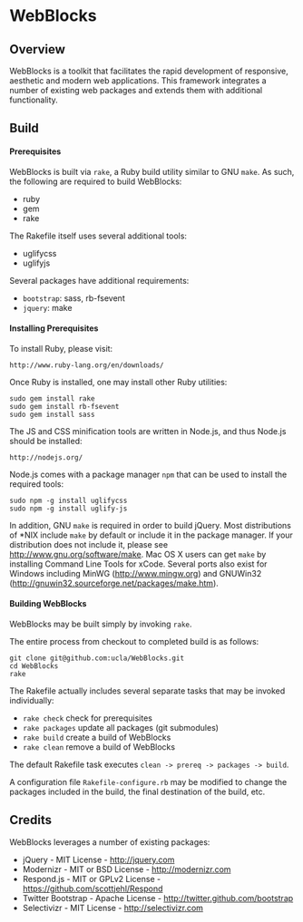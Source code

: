 # WebBlocks

## Overview

WebBlocks is a toolkit that facilitates the rapid development of responsive,
aesthetic and modern web applications. This framework integrates a number of
existing web packages and extends them with additional functionality.

## Build

#### Prerequisites

WebBlocks is built via `rake`, a Ruby build utility similar to GNU `make`. As 
such, the following are required to build WebBlocks:

* ruby
* gem
* rake

The Rakefile itself uses several additional tools:

* uglifycss
* uglifyjs

Several packages have additional requirements:

* `bootstrap`: sass, rb-fsevent
* `jquery`: make

#### Installing Prerequisites

To install Ruby, please visit:

    http://www.ruby-lang.org/en/downloads/

Once Ruby is installed, one may install other Ruby utilities:

```
sudo gem install rake
sudo gem install rb-fsevent
sudo gem install sass
```

The JS and CSS minification tools are written in Node.js, and thus Node.js 
should be installed:

    http://nodejs.org/

Node.js comes with a package manager `npm` that can be used to install the
required tools:

```
sudo npm -g install uglifycss
sudo npm -g install uglify-js
```

In addition, GNU `make` is required in order to build jQuery. Most distributions
of *NIX include `make` by default or include it in the package manager. If your
distribution does not include it, please see http://www.gnu.org/software/make.
Mac OS X users can get `make` by installing Command Line Tools for xCode.
Several ports also exist for Windows including MinWG (http://www.mingw.org)
and GNUWin32 (http://gnuwin32.sourceforge.net/packages/make.htm).

#### Building WebBlocks

WebBlocks may be built simply by invoking `rake`.

The entire process from checkout to completed build is as follows:

```
git clone git@github.com:ucla/WebBlocks.git
cd WebBlocks
rake
```

The Rakefile actually includes several separate tasks that may be invoked
individually:

* `rake check` check for prerequisites
* `rake packages` update all packages (git submodules)
* `rake build` create a build of WebBlocks
* `rake clean` remove a build of WebBlocks

The default Rakefile task executes `clean -> prereq -> packages -> build`.

A configuration file `Rakefile-configure.rb` may be modified to change the
packages included in the build, the final destination of the build, etc.


## Credits

WebBlocks leverages a number of existing packages:

* jQuery - MIT License - http://jquery.com
* Modernizr - MIT or BSD License - http://modernizr.com
* Respond.js - MIT or GPLv2 License - https://github.com/scottjehl/Respond
* Twitter Bootstrap - Apache License - http://twitter.github.com/bootstrap
* Selectivizr - MIT License - http://selectivizr.com
